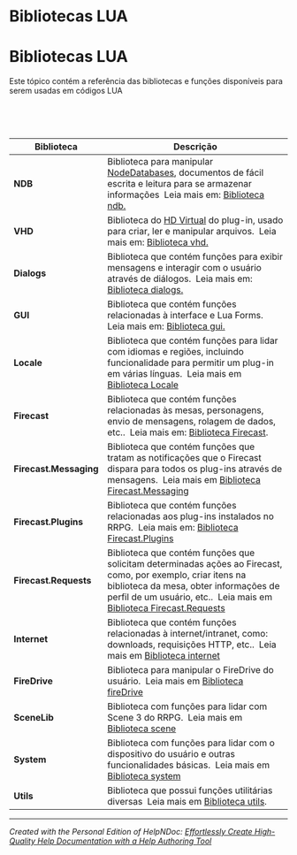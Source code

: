 # Bibliotecas LUA

# Bibliotecas LUA

Este tópico contém a referência das bibliotecas e funções disponíveis para serem usadas em códigos LUA

&nbsp;

&nbsp;

| **Biblioteca** | Descrição |
| --- | --- |
| **NDB** | Biblioteca para manipular [NodeDatabases](<NodeDatabase.md>), documentos de fácil escrita e leitura para se armazenar informações&nbsp; Leia mais em: [Biblioteca ndb.](<BibliotecaNDB.md>)&nbsp; |
| **VHD** | Biblioteca do [HD Virtual](<HDVirtual.md>) do plug-in, usado para criar, ler e manipular arquivos.&nbsp; Leia mais em: [Biblioteca vhd.](<BibliotecaVHD.md>)&nbsp; |
| **Dialogs** | Biblioteca que contém funções para exibir mensagens e interagir com o usuário através de diálogos.&nbsp; Leia mais em: [Biblioteca dialogs.](<BibliotecaDialogs.md>)&nbsp; |
| **GUI** | Biblioteca que contém funções relacionadas à interface e Lua Forms.&nbsp; Leia mais em: [Biblioteca gui.](<BibliotecaGUI.md>)&nbsp; |
| **Locale** | Biblioteca que contém funções para lidar com idiomas e regiões, incluindo funcionalidade para permitir um plug-in em várias línguas.&nbsp; Leia mais em [Biblioteca Locale](<BibliotecaLocale.md>)&nbsp; |
| **Firecast** | Biblioteca que contém funções relacionadas às mesas, personagens, envio de mensagens, rolagem de dados, etc..&nbsp; Leia mais em: [Biblioteca Firecast](<BibliotecaFirecast.md>).&nbsp; |
| **Firecast.Messaging** | Biblioteca que contém funções que tratam as notificações que o Firecast dispara para todos os plug-ins através de mensagens.&nbsp; Leia mais em [Biblioteca Firecast.Messaging](<BibliotecaFirecastMessaging.md>)&nbsp; |
| **Firecast.Plugins** | Biblioteca que contém funções relacionadas aos plug-ins instalados no RRPG.&nbsp; Leia mais em: [Biblioteca Firecast.Plugins](<BibliotecaFirecastPlugins.md>)&nbsp; |
| **Firecast.Requests** | Biblioteca que contém funções que solicitam determinadas ações ao Firecast, como, por exemplo, criar itens na biblioteca da mesa, obter informações de perfil de um usuário, etc..&nbsp; Leia mais em [Biblioteca Firecast.Requests](<BibliotecaFirecastRequests.md>)&nbsp; |
| **Internet** | Biblioteca que contém funções relacionadas à internet/intranet, como: downloads, requisições HTTP, etc..&nbsp; Leia mais em [Biblioteca internet](<BibliotecaInternet.md>)&nbsp; |
| **FireDrive** | Biblioteca para manipular o FireDrive do usuário.&nbsp; Leia mais em [Biblioteca fireDrive](<BibliotecaFireDrive.md>)&nbsp; |
| **SceneLib** | Biblioteca com funções para lidar com Scene 3 do RRPG.&nbsp; Leia mais em [Biblioteca scene](<BibliotecaSceneLib.md>)&nbsp; |
| **System** | Biblioteca com funções para lidar com o dispositivo do usuário e outras funcionalidades básicas.&nbsp; Leia mais em [Biblioteca system](<BibliotecaSystem.md>)&nbsp; |
| **Utils**&nbsp; | Biblioteca que possui funções utilitárias diversas&nbsp; Leia mais em [Biblioteca utils](<BibliotecaUtils.md>).&nbsp; |



***
_Created with the Personal Edition of HelpNDoc: [Effortlessly Create High-Quality Help Documentation with a Help Authoring Tool](<https://www.helpauthoringsoftware.com>)_
